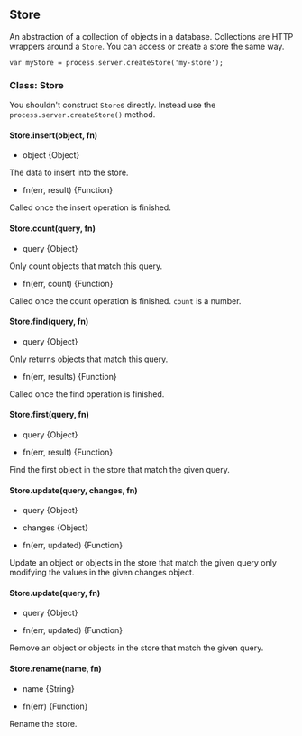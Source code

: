 <!--{
  title: 'Store',
  tags: ['db', 'store', 'createStore']
}-->

## Store

An abstraction of a collection of objects in a database. Collections are HTTP wrappers around a `Store`. You can access or create a store the same way.

    var myStore = process.server.createStore('my-store');

### Class: Store

You shouldn't construct `Store`s directly. Instead use the `process.server.createStore()` method.

#### Store.insert(object, fn) <!-- api -->

* object {Object}

The data to insert into the store.

* fn(err, result) {Function}

Called once the insert operation is finished.

#### Store.count(query, fn) <!-- api -->

* query {Object}

Only count objects that match this query.

* fn(err, count) {Function}

Called once the count operation is finished. `count` is a number.

#### Store.find(query, fn) <!-- api -->

* query {Object}

Only returns objects that match this query.

* fn(err, results) {Function}

Called once the find operation is finished.

#### Store.first(query, fn) <!-- api -->

* query {Object}

* fn(err, result) {Function}

Find the first object in the store that match the given query.

#### Store.update(query, changes, fn) <!-- api -->

* query {Object}

* changes {Object}

* fn(err, updated) {Function}

Update an object or objects in the store that match the given query only modifying the values in the given changes object.

#### Store.update(query, fn) <!-- api -->

* query {Object}

* fn(err, updated) {Function}

Remove an object or objects in the store that match the given query.

#### Store.rename(name, fn) <!-- api -->

* name {String}

* fn(err) {Function}

Rename the store.


